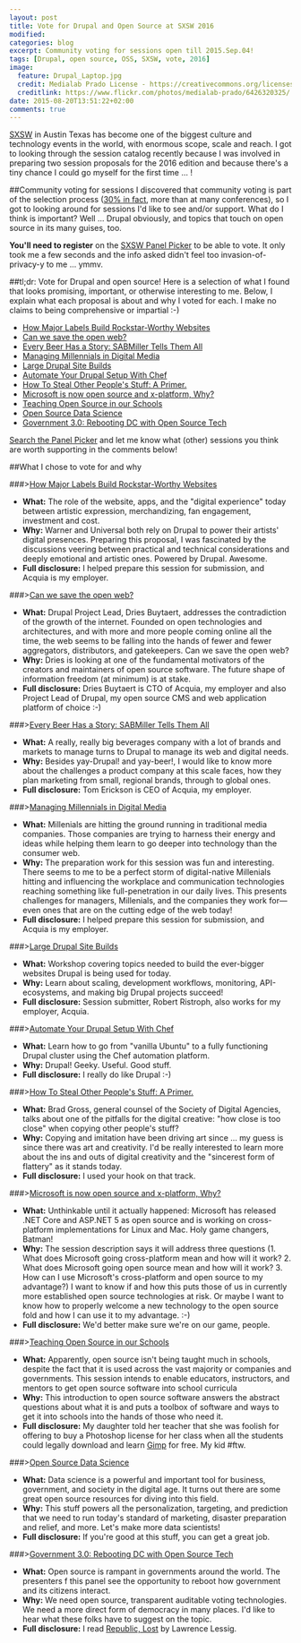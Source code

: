 ```yaml
---
layout: post
title: Vote for Drupal and Open Source at SXSW 2016
modified:
categories: blog
excerpt: Community voting for sessions open till 2015.Sep.04!
tags: [Drupal, open source, OSS, SXSW, vote, 2016]
image: 
  feature: Drupal_Laptop.jpg
  credit: Medialab Prado License - https://creativecommons.org/licenses/by-sa/2.0/
  creditlink: https://www.flickr.com/photos/medialab-prado/6426320325/
date: 2015-08-20T13:51:22+02:00
comments: true
---
```


[SXSW](http://www.sxsw.com/) in Austin Texas has become one of the biggest culture and technology events in the world, with enormous scope, scale and reach. I got to looking through the session catalog recently because I was involved in preparing two session proposals for the 2016 edition and because there's a tiny chance I could go myself for the first time ... !

##Community voting for sessions
I discovered that community voting is part of the selection process ([30% in fact](http://panelpicker.sxsw.com/about), more than at many conferences), so I got to looking around for sessions I'd like to see and/or support. What do I think is important? Well ... Drupal obviously, and topics that touch on open source in its many guises, too.

**You'll need to register** on the [SXSW Panel Picker](https://auth.sxsw.com/users/sign_in) to be able to vote. It only took me a few seconds and the info asked didn't feel too invasion-of-privacy-y to me ... ymmv.

##tl;dr: Vote for Drupal and open source!
Here is a selection of what I found that looks promising, important, or otherwise interesting to me. Below, I explain what each proposal is about and why I voted for each. I make no claims to being comprehensive or impartial :-)

- [How Major Labels Build Rockstar-Worthy Websites](http://panelpicker.sxsw.com/vote/55586)
- [Can we save the open web?](http://panelpicker.sxsw.com/vote/55186)
- [Every Beer Has a Story: SABMiller Tells Them All](http://panelpicker.sxsw.com/vote/54462)
- [Managing Millennials in Digital Media](http://panelpicker.sxsw.com/vote/55112)
- [Large Drupal Site Builds](http://panelpicker.sxsw.com/vote/55778)
- [Automate Your Drupal Setup With Chef](http://panelpicker.sxsw.com/vote/55467)
- [How To Steal Other People's Stuff: A Primer.](http://panelpicker.sxsw.com/vote/46408)
- [Microsoft is now open source and x-platform, Why?](http://panelpicker.sxsw.com/vote/55536)
- [Teaching Open Source in our Schools](http://panelpicker.sxsw.com/vote/46251)
- [Open Source Data Science](http://panelpicker.sxsw.com/vote/48846)
- [Government 3.0: Rebooting DC with Open Source Tech](http://panelpicker.sxsw.com/vote/55042)

[Search the Panel Picker](http://panelpicker.sxsw.com/vote) and let me know what (other) sessions you think are worth supporting in the comments below!

##What I chose to vote for and why

###>[How Major Labels Build Rockstar-Worthy Websites](http://panelpicker.sxsw.com/vote/55586)
- **What:** The role of the website, apps, and the "digital experience" today between artistic expression, merchandizing, fan engagement, investment and cost.
- **Why:** Warner and Universal both rely on Drupal to power their artists' digital presences. Preparing this proposal, I was fascinated by the discussions veering between practical and technical considerations and deeply emotional and artistic ones. Powered by Drupal. Awesome.
- **Full disclosure:** I helped prepare this session for submission, and Acquia is my employer.

###>[Can we save the open web?](http://panelpicker.sxsw.com/vote/55186)
- **What:** Drupal Project Lead, Dries Buytaert, addresses the contradiction of the growth of the internet. Founded on open technologies and architectures, and with more and more people coming online all the time, the web seems to be falling into the hands of fewer and fewer aggregators, distributors, and gatekeepers. Can we save the open web?
- **Why:** Dries is looking at one of the fundamental motivators of the creators and maintainers of open source software. The future shape of information freedom (at minimum) is at stake.
- **Full disclosure:** Dries Buytaert is CTO of Acquia, my employer and also Project Lead of Drupal, my open source CMS and web application platform of choice :-)

###>[Every Beer Has a Story: SABMiller Tells Them All](http://panelpicker.sxsw.com/vote/54462)
- **What:** A really, really big beverages company with a lot of brands and markets to manage turns to Drupal to manage its web and digital needs. 
- **Why:** Besides yay-Drupal! and yay-beer!, I would like to know more about the challenges a product company at this scale faces, how they plan marketing from small, regional brands, through to global ones.
- **Full disclosure:** Tom Erickson is CEO of Acquia, my employer.

###>[Managing Millennials in Digital Media](http://panelpicker.sxsw.com/vote/55112)
- **What:** Millenials are hitting the ground running in traditional media companies. Those companies are trying to harness their energy and ideas while helping them learn to go deeper into technology than the consumer web.
- **Why:** The preparation work for this session was fun and interesting. There seems to me to be a perfect storm of digital-native Millenials hitting and influencing the workplace and communication technologies reaching something like full-penetration in our daily lives. This presents challenges for managers, Millenials, and the companies they work for—even ones that are on the cutting edge of the web today!
- **Full disclosure:** I helped prepare this session for submission, and Acquia is my employer.

###>[Large Drupal Site Builds](http://panelpicker.sxsw.com/vote/55778)
- **What:** Workshop covering topics needed to build the ever-bigger websites Drupal is being used for today.
- **Why:** Learn about scaling, development workflows, monitoring, API-ecosystems, and making big Drupal projects succeed!
- **Full disclosure:** Session submitter, Robert Ristroph, also works for my employer, Acquia.

###>[Automate Your Drupal Setup With Chef](http://panelpicker.sxsw.com/vote/55467)
- **What:** Learn how to go from "vanilla Ubuntu" to a fully functioning Drupal cluster using the Chef automation platform.
- **Why:** Drupal! Geeky. Useful. Good stuff.
- **Full disclosure:** I really do like Drupal :-)

###>[How To Steal Other People's Stuff: A Primer.](http://panelpicker.sxsw.com/vote/46408)
- **What:** Brad Gross, general counsel of the Society of Digital Agencies, talks about one of the pitfalls for the digital creative: "how close is too close" when copying other people's stuff?
- **Why:** Copying and imitation have been driving art since ... my guess is since there was art and creativity. I'd be really interested to learn more about the ins and outs of digital creativity and the "sincerest form of flattery" as it stands today.
- **Full disclosure:** I used your hook on that track.

###>[Microsoft is now open source and x-platform, Why?](http://panelpicker.sxsw.com/vote/55536)
- **What:** Unthinkable until it actually happened: Microsoft has released .NET Core and ASP.NET 5 as open source and is working on cross-platform implementations for Linux and Mac. Holy game changers, Batman!
- **Why:** The session description says it will address three questions (1. What does Microsoft going cross-platform mean and how will it work? 2. What does Microsoft going open source mean and how will it work? 3. How can I use Microsoft's cross-platform and open source to my advantage?) I want to know if and how this puts those of us in currently more established open source technologies at risk. Or maybe I want to know how to properly welcome a new technology to the open source fold and how I can use it to my advantage. :-)
- **Full disclosure:** We'd better make sure we're on our game, people.

###>[Teaching Open Source in our Schools](http://panelpicker.sxsw.com/vote/46251)
- **What:** Apparently, open source isn't being taught much in schools, despite the fact that it is used across the vast majority or companies and governments. This session intends to enable educators, instructors, and mentors to get open source software into school curricula 
- **Why:** This introduction to open source software answers the abstract questions about what it is and puts a toolbox of software and ways to get it into schools into the hands of those who need it.
- **Full disclosure:** My daughter told her teacher that she was foolish for offering to buy a Photoshop license for her class when all the students could legally download and learn [Gimp](http://www.gimp.org/) for free. My kid #ftw.

###>[Open Source Data Science](http://panelpicker.sxsw.com/vote/48846)
- **What:** Data science is a powerful and important tool for business, government, and society in the digital age. It turns out there are some great open source resources for diving into this field.
- **Why:** This stuff powers all the personalization, targeting, and prediction that we need to run today's standard of marketing, disaster preparation and relief, and more. Let's make more data scientists!
- **Full disclosure:** If you're good at this stuff, you can get a great job.

###>[Government 3.0: Rebooting DC with Open Source Tech](http://panelpicker.sxsw.com/vote/55042)
- **What:** Open source is rampant in governments around the world. The presenters f this panel see the opportunity to reboot how government and its citizens interact.
- **Why:** We need open source, transparent auditable voting technologies. We need a more direct form of democracy in many places. I'd like to hear what these folks have to suggest on the topic.
- **Full disclosure:** I read [Republic, Lost](http://republic.lessig.org/) by Lawrence Lessig.


